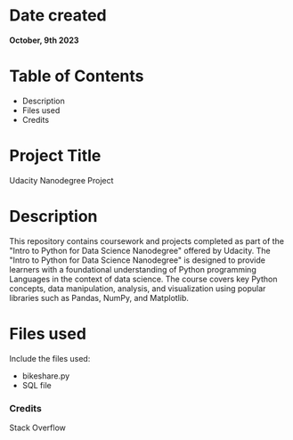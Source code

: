 <h1> Date created </h1>
<b> October, 9th 2023 </b>

<h1> Table of Contents </h1>
<ul>
<li> Description </li>
<li> Files used </li>
<li> Credits </li>
</ul>

<h1> Project Title </h1>
Udacity Nanodegree Project

<h1> Description </h1>
This repository contains coursework and projects completed as part of the "Intro to Python for Data Science Nanodegree" offered by Udacity.
The "Intro to Python for Data Science Nanodegree" is designed to provide learners with a foundational understanding of Python programming Languages in the context of data science. The course covers key Python concepts, data manipulation, analysis, and visualization using popular libraries such as Pandas, NumPy, and Matplotlib.

<h1> Files used </h1>
Include the files used:
  <ul>
    <li>
      bikeshare.py
    </li>
    <li>
      SQL file
    </li>
  </ul>

### Credits
Stack Overflow
